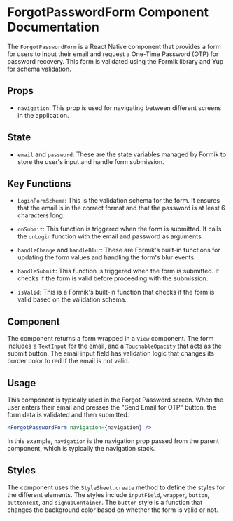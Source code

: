 # ForgotPasswordForm Component Documentation

The `ForgotPasswordForm` is a React Native component that provides a form for users to input their email and request a One-Time Password (OTP) for password recovery. This form is validated using the Formik library and Yup for schema validation.

## Props

- `navigation`: This prop is used for navigating between different screens in the application.

## State

- `email` and `password`: These are the state variables managed by Formik to store the user's input and handle form submission.

## Key Functions

- `LoginFormSchema`: This is the validation schema for the form. It ensures that the email is in the correct format and that the password is at least 6 characters long.

- `onSubmit`: This function is triggered when the form is submitted. It calls the `onLogin` function with the email and password as arguments.

- `handleChange` and `handleBlur`: These are Formik's built-in functions for updating the form values and handling the form's blur events.

- `handleSubmit`: This function is triggered when the form is submitted. It checks if the form is valid before proceeding with the submission.

- `isValid`: This is a Formik's built-in function that checks if the form is valid based on the validation schema.

## Component

The component returns a form wrapped in a `View` component. The form includes a `TextInput` for the email, and a `TouchableOpacity` that acts as the submit button. The email input field has validation logic that changes its border color to red if the email is not valid.

## Usage

This component is typically used in the Forgot Password screen. When the user enters their email and presses the "Send Email for OTP" button, the form data is validated and then submitted.

```jsx
<ForgotPasswordForm navigation={navigation} />
```

In this example, `navigation` is the navigation prop passed from the parent component, which is typically the navigation stack.

## Styles

The component uses the `StyleSheet.create` method to define the styles for the different elements. The styles include `inputField`, `wrapper`, `button`, `buttonText`, and `signupContainer`. The `button` style is a function that changes the background color based on whether the form is valid or not.